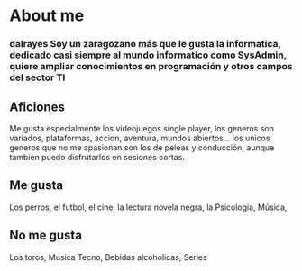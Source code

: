 # About me
### dalrayes Soy un zaragozano más que le gusta la informatica, dedicado casi siempre al mundo informatico como SysAdmin, quiere ampliar conocimientos en programación y otros campos del sector TI


## Aficiones

Me gusta especialmente los videojuegos single player, los generos son variados, plataformas, accion, aventura, mundos abiertos... los unicos generos que no me apasionan son los de peleas y conducción, aunque tambien puedo disfrutarlos en sesiones cortas.

## Me gusta ##

Los perros, el futbol, el cine, la lectura novela negra, la Psicologia, Música, 

## No me gusta ##

Los toros, Musica Tecno, Bebidas alcoholicas, Series

